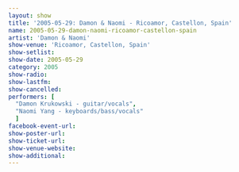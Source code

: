 ```yaml
---
layout: show
title: '2005-05-29: Damon & Naomi - Ricoamor, Castellon, Spain'
name: 2005-05-29-damon-naomi-ricoamor-castellon-spain
artist: 'Damon & Naomi'
show-venue: 'Ricoamor, Castellon, Spain'
show-setlist: 
show-date: 2005-05-29
category: 2005
show-radio: 
show-lastfm: 
show-cancelled: 
performers: [
  "Damon Krukowski - guitar/vocals",
  "Naomi Yang - keyboards/bass/vocals"
  ]
facebook-event-url: 
show-poster-url: 
show-ticket-url: 
show-venue-website: 
show-additional: 
---
```


